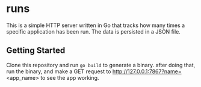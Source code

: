 # runs
This is a simple HTTP server written in Go that tracks how many times a specific application has been run. The data is persisted in a JSON file.

## Getting Started

Clone this repository and run `go build` to generate a binary. after doing that, run the binary, and make a GET request to http://127.0.0.1:7867?name=<app_name> to see the app working.

